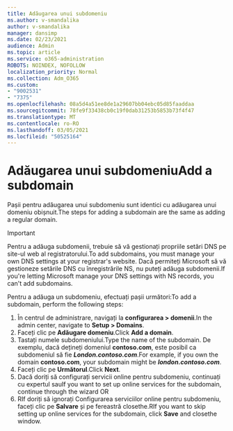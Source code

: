 ```yaml
---
title: Adăugarea unui subdomeniu
ms.author: v-smandalika
author: v-smandalika
manager: dansimp
ms.date: 02/23/2021
audience: Admin
ms.topic: article
ms.service: o365-administration
ROBOTS: NOINDEX, NOFOLLOW
localization_priority: Normal
ms.collection: Adm_O365
ms.custom:
- "9002531"
- "7375"
ms.openlocfilehash: 08a5d4a51ee8de1a29607bb04ebc05d85faaddaa
ms.sourcegitcommit: 78fe9f33438cb0c19f0dab31253b5853b73f4f47
ms.translationtype: MT
ms.contentlocale: ro-RO
ms.lasthandoff: 03/05/2021
ms.locfileid: "50525164"
---
```

# <a name="add-a-subdomain"></a><span data-ttu-id="eb0f2-102">Adăugarea unui subdomeniu</span><span class="sxs-lookup"><span data-stu-id="eb0f2-102">Add a subdomain</span></span>

<span data-ttu-id="eb0f2-103">Pașii pentru adăugarea unui subdomeniu sunt identici cu adăugarea unui domeniu obișnuit.</span><span class="sxs-lookup"><span data-stu-id="eb0f2-103">The steps for adding a subdomain are the same as adding a regular domain.</span></span> 

> [!IMPORTANT]
> <span data-ttu-id="eb0f2-104">Pentru a adăuga subdomenii, trebuie să vă gestionați propriile setări DNS pe site-ul web al registratorului.</span><span class="sxs-lookup"><span data-stu-id="eb0f2-104">To add subdomains, you must manage your own DNS settings at your registrar's website.</span></span> <span data-ttu-id="eb0f2-105">Dacă permiteți Microsoft să vă gestioneze setările DNS cu înregistrările NS, nu puteți adăuga subdomenii.</span><span class="sxs-lookup"><span data-stu-id="eb0f2-105">If you're letting Microsoft manage your DNS settings with NS records, you can't add subdomains.</span></span> 

<span data-ttu-id="eb0f2-106">Pentru a adăuga un subdomeniu, efectuați pașii următori:</span><span class="sxs-lookup"><span data-stu-id="eb0f2-106">To add a subdomain, perform the following steps:</span></span>

1. <span data-ttu-id="eb0f2-107">În centrul de administrare, navigați la **configurarea > domenii**.</span><span class="sxs-lookup"><span data-stu-id="eb0f2-107">In the admin center, navigate to **Setup > Domains**.</span></span>
2. <span data-ttu-id="eb0f2-108">Faceți clic pe **Adăugare domeniu**.</span><span class="sxs-lookup"><span data-stu-id="eb0f2-108">Click **Add a domain**.</span></span>
3. <span data-ttu-id="eb0f2-109">Tastați numele subdomeniului.</span><span class="sxs-lookup"><span data-stu-id="eb0f2-109">Type the name of the subdomain.</span></span> <span data-ttu-id="eb0f2-110">De exemplu, dacă dețineți domeniul **contoso.com**, este posibil ca subdomeniul să fie **_London.contoso.com_**.</span><span class="sxs-lookup"><span data-stu-id="eb0f2-110">For example, if you own the domain **contoso.com**, your subdomain might be **_london.contoso.com_**.</span></span>
4. <span data-ttu-id="eb0f2-111">Faceți clic pe **Următorul**.</span><span class="sxs-lookup"><span data-stu-id="eb0f2-111">Click **Next**.</span></span>
5. <span data-ttu-id="eb0f2-112">Dacă doriți să configurați servicii online pentru subdomeniu, continuați cu expertul sau</span><span class="sxs-lookup"><span data-stu-id="eb0f2-112">If you want to set up online services for the subdomain, continue through the wizard OR</span></span>
6. <span data-ttu-id="eb0f2-113">RIf doriți să ignorați Configurarea serviciilor online pentru subdomeniu, faceți clic pe **Salvare** și pe fereastră closethe.</span><span class="sxs-lookup"><span data-stu-id="eb0f2-113">RIf you want to skip setting up online services for the subdomain, click **Save** and closethe window.</span></span>

